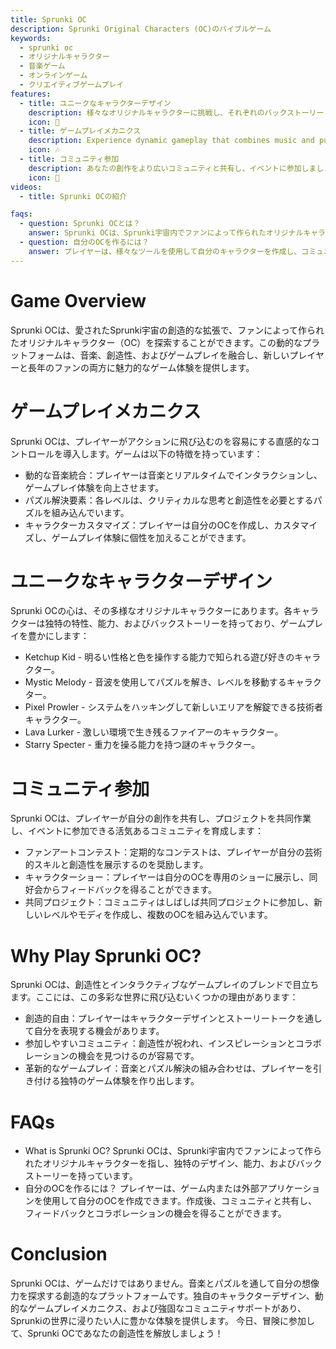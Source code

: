 ```yaml
---
title: Sprunki OC
description: Sprunki Original Characters (OC)のバイブルゲーム
keywords:
  - sprunki oc
  - オリジナルキャラクター
  - 音楽ゲーム
  - オンラインゲーム
  - クリエイティブゲームプレイ
features:
  - title: ユニークなキャラクターデザイン
    description: 様々なオリジナルキャラクターに挑戦し、それぞれのバックストーリーと能力を体験しましょう。
    icon: 🌟
  - title: ゲームプレイメカニクス
    description: Experience dynamic gameplay that combines music and puzzle-solving elements.
    icon: 🎶
  - title: コミュニティ参加
    description: あなたの創作をより広いコミュニティと共有し、イベントに参加しましょう。
    icon: 🤝
videos:
  - title: Sprunki OCの紹介

faqs:
  - question: Sprunki OCとは？
    answer: Sprunki OCは、Sprunki宇宙内でファンによって作られたオリジナルキャラクターを指し、独特のデザインとストーリーを持っています。
  - question: 自分のOCを作るには？
    answer: プレイヤーは、様々なツールを使用して自分のキャラクターを作成し、コミュニティ内でフィードバックとコラボレーションを行うことができます。
---
```


# Game Overview

Sprunki OCは、愛されたSprunki宇宙の創造的な拡張で、ファンによって作られたオリジナルキャラクター（OC）を探索することができます。この動的なプラットフォームは、音楽、創造性、およびゲームプレイを融合し、新しいプレイヤーと長年のファンの両方に魅力的なゲーム体験を提供します。

# ゲームプレイメカニクス

Sprunki OCは、プレイヤーがアクションに飛び込むのを容易にする直感的なコントロールを導入します。ゲームは以下の特徴を持っています：

- 動的な音楽統合：プレイヤーは音楽とリアルタイムでインタラクションし、ゲームプレイ体験を向上させます。
- パズル解決要素：各レベルは、クリティカルな思考と創造性を必要とするパズルを組み込んでいます。
- キャラクターカスタマイズ：プレイヤーは自分のOCを作成し、カスタマイズし、ゲームプレイ体験に個性を加えることができます。

# ユニークなキャラクターデザイン

Sprunki OCの心は、その多様なオリジナルキャラクターにあります。各キャラクターは独特の特性、能力、およびバックストーリーを持っており、ゲームプレイを豊かにします：

- Ketchup Kid - 明るい性格と色を操作する能力で知られる遊び好きのキャラクター。
- Mystic Melody - 音波を使用してパズルを解き、レベルを移動するキャラクター。
- Pixel Prowler - システムをハッキングして新しいエリアを解錠できる技術者キャラクター。
- Lava Lurker - 激しい環境で生き残るファイアーのキャラクター。
- Starry Specter - 重力を操る能力を持つ謎のキャラクター。

# コミュニティ参加

Sprunki OCは、プレイヤーが自分の創作を共有し、プロジェクトを共同作業し、イベントに参加できる活気あるコミュニティを育成します：

- ファンアートコンテスト：定期的なコンテストは、プレイヤーが自分の芸術的スキルと創造性を展示するのを奨励します。
- キャラクターショー：プレイヤーは自分のOCを専用のショーに展示し、同好会からフィードバックを得ることができます。
- 共同プロジェクト：コミュニティはしばしば共同プロジェクトに参加し、新しいレベルやモディを作成し、複数のOCを組み込んでいます。

# Why Play Sprunki OC?

Sprunki OCは、創造性とインタラクティブなゲームプレイのブレンドで目立ちます。ここには、この多彩な世界に飛び込むいくつかの理由があります：

- 創造的自由：プレイヤーはキャラクターデザインとストーリートークを通して自分を表現する機会があります。
- 参加しやすいコミュニティ：創造性が祝われ、インスピレーションとコラボレーションの機会を見つけるのが容易です。
- 革新的なゲームプレイ：音楽とパズル解決の組み合わせは、プレイヤーを引き付ける独特のゲーム体験を作り出します。

# FAQs

- What is Sprunki OC?
  Sprunki OCは、Sprunki宇宙内でファンによって作られたオリジナルキャラクターを指し、独特のデザイン、能力、およびバックストーリーを持っています。
- 自分のOCを作るには？
  プレイヤーは、ゲーム内または外部アプリケーションを使用して自分のOCを作成できます。作成後、コミュニティと共有し、フィードバックとコラボレーションの機会を得ることができます。

# Conclusion

Sprunki OCは、ゲームだけではありません。音楽とパズルを通して自分の想像力を探求する創造的なプラットフォームです。独自のキャラクターデザイン、動的なゲームプレイメカニクス、および強固なコミュニティサポートがあり、Sprunkiの世界に浸りたい人に豊かな体験を提供します。
今日、冒険に参加して、Sprunki OCであなたの創造性を解放しましょう！
